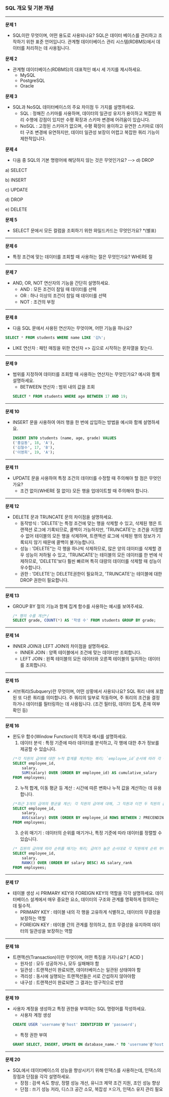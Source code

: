 ### **SQL 개요 및 기본 개념**

---

**문제 1**

- SQL이란 무엇이며, 어떤 용도로 사용되나요?
    SQL은 데이터 베이스를 관리하고 조작하기 위한 표준 언어입니다.
    관계형 데이터베이스 관리 시스템(RDBMS)에서 데이터를 처리하는 데 사용됩니다.

**문제 2**

- 관계형 데이터베이스(RDBMS)의 대표적인 예시 세 가지를 제시하세요.
    - MySQL
    - PostgreSQL
    - Oracle

**문제 3**

- SQL과 NoSQL 데이터베이스의 주요 차이점 두 가지를 설명하세요.
    - SQL : 정해진 스키마를 사용하며, 데이터의 일관성 유지가 용이하고 복잡한 쿼리 수행에 강점이 있지만 수평 확장과 스키마 변경에 어려움이 있습니다.
    - NoSQL : 고정된 스키마가 없으며, 수평 확장이 용이하고 유연한 스키마로 데이터 구조 변경에 유연하지만, 데이터 일관성 보장이 어렵고 복잡한 쿼리 기능이 제한적입니다.

**문제 4**

- 다음 중 SQL의 기본 명령어에 해당하지 않는 것은 무엇인가요? --> d) DROP

a) SELECT

b) INSERT

c) UPDATE

d) DROP

e) DELETE

**문제 5**

- SELECT 문에서 모든 컬럼을 조회하기 위한 와일드카드는 무엇인가요?
    *(별표)

---

**문제 6**

- 특정 조건에 맞는 데이터를 조회할 때 사용하는 절은 무엇인가요?
    WHERE 절
---

**문제 7**

- AND, OR, NOT 연산자의 기능을 간단히 설명하세요.
    - AND : 모든 조건이 참일 때 데이터를 선텍
    - OR : 하나 이상의 조건이 참일 때 데이터를 선택
    - NOT : 조건의 부정
---

**문제 8**

- 다음 SQL 문에서 사용된 연산자는 무엇이며, 어떤 기능을 하나요?

```sql
SELECT * FROM students WHERE name LIKE '김%';
```
 - LIKE 연산자 : 패턴 매칭을 위한 연산자 => 김으로 시작하는 문자열을 찾는다.
---

**문제 9**

- 범위를 지정하여 데이터를 조회할 때 사용하는 연산자는 무엇인가요? 예시와 함께 설명하세요.
    - BETWEEN 연산자 : 범위 내의 값을 조회
    ```sql
    SELECT * FROM students WHERE age BETWEEN 17 AND 19;  
    ```
---

**문제 10**

- INSERT 문을 사용하여 여러 행을 한 번에 삽입하는 방법을 예시와 함께 설명하세요.
    ```sql
    INSERT INTO students (name, age, grade) VALUES 
    ('홍길동', 18, 'A'), 
    ('김철수', 17, 'B'), 
    ('이영희', 19, 'A');
    ```
---

**문제 11**

- UPDATE 문을 사용하여 특정 조건의 데이터를 수정할 때 주의해야 할 점은 무엇인가요?
    - 조건 없이(WHERE 절 없이) 모든 행을 업데이트할 때 주의해야 합니다.
---

**문제 12**

- DELETE 문과 TRUNCATE 문의 차이점을 설명하세요.
    - 동작방식 : 
    'DELETE'는 특정 조건에 맞는 행을 삭제할 수 있고, 삭제된 행은 트랜잭션 로그에 기록되므로, 콜백이 가능하지만,
    'TRUNCATE'는 조건을 지정할 수 없어 테이블의 모든 행을 삭제하며, 트랜잭션 로그에 삭제된 행의 정보가 기록되지 않기 때문에 콜백이 불가능합니다.
    - 성능 :
    'DELETE"는 각 행을 하나씩 삭제하므로, 많은 양의 데이터를 삭제할 경우 성능이 저하될 수 있고,
    'TRUNCATE'는 테이블의 모든 데이터를 한 번에 삭제하므로, 'DELETE'보다 훨씬 빠르며 특히 대량의 데이터를 삭제할 때 성능이 우수합니다.
    - 권한 : 
    'DELETE'는 DELETE권한이 필요하고,
    'TRUNCATE'는 테이블에 대한 DROP 권한이 필요합니다.
---

**문제 13**

- GROUP BY 절의 기능과 함께 집계 함수를 사용하는 예시를 보여주세요.
    ```sql
    /* 행의 수를 계산*/
    SELECT grade, COUNT(*) AS '학생 수' FROM students GROUP BY grade;
    ```
---

**문제 14**

- INNER JOIN과 LEFT JOIN의 차이점을 설명하세요.
    - INNER JOIN : 양쪽 테이블에서 조건에 맞는 데이터만 조회합니다.
    - LEFT JOIN : 왼쪽 테이블의 모든 데이터와 오른쪽 테이블의 일치하는 데이터를 조회합니다.
---

**문제 15**

- 서브쿼리(Subquery)란 무엇이며, 어떤 상황에서 사용되나요?
    SQL 쿼리 내에 포함된 또 다른 쿼리를 의미합니다.
    주 쿼리의 일부로 작동하며, 주 쿼리의 조건을 결정하거나 데이터를 필터링하는 데 사용됩니다.
    (조건 필터링, 데이터 집계, 존재 여부 확인 등)

---

**문제 16**

- 윈도우 함수(Window Function)의 목적과 예시를 설명하세요.
    1. 데이터 분석 : 특정 기준에 따라 데이터를 분석하고, 각 행에 대한 추가 정보를 제공할 수 있습니다.
    ```sql
    /*각 직원의 급여에 대한 누적 합계를 계산하는 쿼리; `employee_id`순서에 따라 각 직원의 급여를 누적하여 보여줌*/
    SELECT employee_id,
        salary,
        SUM(salary) OVER (ORDER BY employee_id) AS cumulative_salary
    FROM employees;
    ```
    2. 누적 합계, 이동 평균 등 계산 : 시간에 따른 변화나 누적 값을 계산하는 데 유용합니다.
    ```sql
    /*최근 3개의 급여의 평균을 계산; 각 직원의 급여에 대해, 그 직원과 이전 두 직원의 급여 평균을 계산*/
    SELECT employee_id,
        salary,
        AVG(salary) OVER (ORDER BY employee_id ROWS BETWEEN 2 PRECENDING AND CURRENT ROW) AS moving_average
    FROM employees;
    ```
    3. 순위 매기기 : 데이터의 순위를 매기거나, 특정 기준에 따라 데이터를 정렬할 수 있습니다.
    ```sql
    /* 집원의 급여에 따라 순위를 매기는 쿼리; 급여가 높은 순서대로 각 직원에게 순위 부여*/
    SELECT employee_id,
        salary,
        RANK() OVER (ORDER BY salary DESC) AS salary_rank
    FROM employees;
    ```
---

**문제 17**

- 테이블 생성 시 PRIMARY KEY와 FOREIGN KEY의 역할을 각각 설명하세요.
    데이터베이스 설계에서 매우 중요한 요소, 데이터의 구조와 관계를 명확하게 정의하는 데 필수적.
    - PRIMARY KEY : 테이블 내의 각 행을 고유하게 식별하고, 데이터의 무결성을 보장하는 역할
    - FOREIGN KEY : 테이블 간의 관계를 정의하고, 참조 무결성을 유지하여 데이터의 일관성을 보장하는 역할

---

**문제 18**

- 트랜잭션(Transaction)이란 무엇이며, 어떤 특징을 가지나요?
    [ ACID ]
    - 원자성 : 모두 성공하거나, 모두 실패해야 함
    - 일관성 : 트랜잭선이 완료되면, 데이터베이스는 일관된 상태여야 함
    - 격리성 : 동시에 실행되는 트랜잭션들은 서로 간섭하지 않아야함
    - 내구성 : 트랜잭션이 완료되면 그 결과는 영구적으로 반영

---

**문제 19**

- 사용자 계정을 생성하고 특정 권한을 부여하는 SQL 명령어를 작성하세요.
    - 사용자 계정 생성
    ```sql
    CREATE USER 'username'@'host' IDENTIFIED BY 'password';
    ```
    - 특정 권한 부여
    ```sql
    GRANT SELECT, INSERT, UPDATE ON database_name.* TO 'username'@'host';
    ```
---

**문제 20**

- SQL에서 데이터베이스의 성능을 향상시키기 위해 인덱스를 사용하는데, 인덱스의 장점과 단점을 각각 설명하세요.
    - 장점 : 검색 속도 향상, 정렬 성능 개선, 유니크 제약 조건 지원, 조인 성능 향상
    - 단점 : 쓰기 성능 저라, 디스크 공간 소모, 복잡성 ㅈ으가, 인덱스 유지 관리 필요